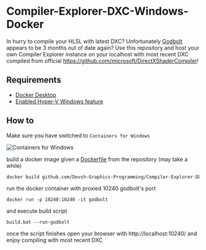 # Compiler-Explorer-DXC-Windows-Docker

In hurry to compile your HLSL with latest DXC? Unfortunately [Godbolt](https://godbolt.org/) appears to be 3 months out of date again? Use this repository and host your own Compiler Explorer instance on your localhost with most recent DXC compiled from official https://github.com/microsoft/DirectXShaderCompiler!

## Requirements
- [Docker Desktop](https://www.docker.com/products/docker-desktop/)
- [Enabled Hyper-V Windows feature](https://learn.microsoft.com/en-us/virtualization/hyper-v-on-windows/quick-start/enable-hyper-v#enable-hyper-v-using-powershell)

## How to
Make sure you have switched to `Containers for Windows`

![Containers for Windows](https://user-images.githubusercontent.com/65064509/152947300-affca592-35a7-4e4c-a7fc-2055ce1ba528.png)

build a docker image given a [Dockerfile](https://github.com/Devsh-Graphics-Programming/Compiler-Explorer-DXC-Windows-Docker/blob/master/Dockerfile) from the repository (may take a while)

```bash
docker build github.com/Devsh-Graphics-Programming/Compiler-Explorer-DXC-Windows-Docker -t godbolt
```

run the docker container with proxied 10240 godbolt's port

```
docker run -p 10240:10240 -it godbolt 
```

and execute build script
```
build.bat --run-godbolt
```

once the script finishes open your browser with http://localhost:10240/ and enjoy compiling with most recent DXC
